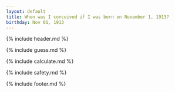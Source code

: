 ```yaml
---
layout: default
title: When was I conceived if I was born on November 1, 1913?
birthday: Nov 01, 1913
---
```


{% include header.md %}

{% include guess.md %}

{% include calculate.md %}

{% include safety.md %}

{% include footer.md %}



